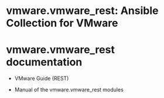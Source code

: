 # vmware.vmware_rest: Ansible Collection for VMware

# vmware.vmware_rest documentation


* VMware Guide (REST)


* Manual of the vmware.vmware_rest modules
